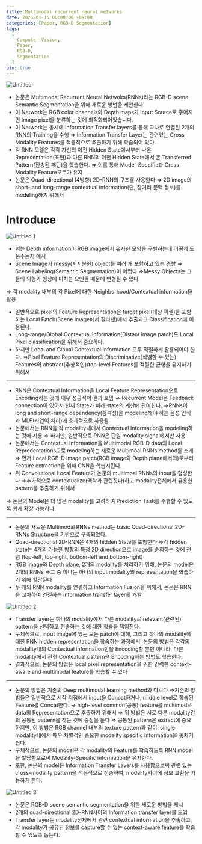 ```yaml
---
title: Multimodal recurrent neural networks
date: 2023-01-15 00:00:00 +09:00
categories: [Paper, RGB-D Segmentation]
tags:
  [
    Computer Vision,
    Paper,
    RGB-D,
    Segmentation
  ]
pin: true
---
```


![Untitled](https://github.com/gihuni99/gihuni99.github.io/assets/90080065/2c382f52-0cf9-40e5-b91a-b7527b913a3d)

- 논문은 Multimodal Recurrent Neural Netwoks(RNNs)라는 RGB-D scene Semantic Segmentation을 위해 새로운 방법을 제안한다.
- 이 Network는 RGB color channels와 Depth maps가 Input Source로 주어지면 Image pixel을 분류하는 것에 최적화되어있습니다.
- 이 Network는 동시에 Information Transfer layers를 통해 교차로 연결된 2개의 RNN의 Training을 수행
⇒ Information Transfer Layer는 관련있는 Cross-Modality Features를 적응적으로 추출하기 위해 학습되어 있다.
- 각 RNN 모델은 각각 자신의 이전 Hidden State에서부터 나온 Representation(표현)과 다른 RNN의 이전 Hidden State에서 온 Transferred Pattern(전송된 패턴)을 학습한다.
⇒ 이를 통해 Model-Specific과 Cross-Modality Feature모두가 유지
- 논문은 Quad-directional (4방향) 2D-RNN의 구조를 사용한다
⇒ 2D image의 short- and long-range contextual information(단, 장거리 문맥 정보)를 modeling하기 위해서

# Introduce

![Untitled 1](https://github.com/gihuni99/gihuni99.github.io/assets/90080065/4db0d0f9-ba65-4351-9c94-a3994c581017)

- 위는 Depth information이 RGB image에서 유사한 모양을 구별하는데 어떻게 도움주는지 예시
- Scene Image가 messy(지저분한) object를 여러 개 포함하고 있는 경향
⇒ Scene Labeling(Semantic Segmentation)이 어렵다
⇒Messy Objects는 그들의 외형과 형상에 미치는 요인들 때문에 변형될 수 있다.

⇒ 각 modality 내부의 각 Pixel에 대한 Neighborhood/Contextual information을 활용

- 일반적으로 pixel의 Feature Representation은 target pixel(대상 픽셀)을 포함하는 Local Patch(Scene Image에서 잘라낸)에서 추출되고 Classification에 이용된다.
- Long-range/Global Contextual Information(Distant image patch)도 Local Pixel classification을 위해서 중요하다.
- 하지만 Local and Global Contextual Information 모두 적절하게 활용되어야 한다.
⇒Pixel Feature Representation의  Discriminative(식별할 수 있는) Features와 abstract(추상적인)/top-level Features를 적절한 균형을 유지하기 위해서

---

- RNN은 Contextual Information을 Local Feature Representation으로 Encoding하는 것에 매우 성공적이 결과 보임
⇒ Recurrent Model은 Feedback connection이 있어서 현재 State가 미래 state의 계산에 관여한다.
⇒RNNs이 long and short-range dependency(종속성)을 modeling해야 하는 음성 인식과 MLP(자연어 처리)에 효과적으로 사용됨
- 논문에서는 RNN을 각 modality내에서 Contextual Information을 modeling하는 것에 사용
⇒ 하지만, 일반적으로 RNN은 단일 modality signal에서만 사용
- 논문에서는 Contextual Information을 Multimodal RGB-D data의 Local Repredentations으로 modeling하는 새로운 Multimoal RNNs method를 소개
⇒ 먼저 Local RGB-D image patch(RGB image와 Depth plane에서의)로부터 Feature extraction을 위해 CNN을 학습시킨다.
- 위 Convolutional Local Feature가 논문의 multimoal RNNs의 input을 형성한다
⇒추가적으로 contextualize(맥락과 관련짓다)하고 modality전체에서 유용한 pattern을 추출하기 위해서

⇒ 논문의 Model은 더 많은 modality를 고려하여 Prediction Task를 수행할 수 있도록 쉽게 확장 가능하다.

---

- 논문의 새로운 Multimodal RNNs method는 basic Quad-directional 2D-RNNs Structure을 기반으로 구축되었다.
- Quad-directional 2D-RNN은 4개의 hidden State를 포함한다
⇒각 hidden state는 4개의 가능한 방향의 특정 2D direction으로 image를 순회하는 것에 전념
(top-left, top-right, bottom-left and bottom-right)
- RGB image와 Depth plane, 2개의 modality를 처리하기 위해, 논문의 model은 2개의 RNNs
⇒그 중 하나는 하나의 input modality의 representation을 학습하기 위해 할당된다
- 두 개의 RNN modality를 연결하고 Information Fusion을 위해서, 논문은 RNN을 교차하여 연결하는 information transfer layer를 개발

![Untitled 2](https://github.com/gihuni99/gihuni99.github.io/assets/90080065/c2d36680-4447-4abd-baca-ae838c94bc5b)

- Transfer layer는 하나의 modality에서 다른 modality로 relevant(관련된) pattern을 선택하고 전송하는 것에 대한 학습을 책임진다.
- 구체적으로, input image에 있는 모든 patch에 대해, 그리고 하나의 modality에 대한 RNN hidden representation을 학습하는 과정에서, 논문의 방법은 각각의 modality내의 Contextual information만을 Encoding할 뿐만 아니라, 다른 modality에서 관련 Contextual pattern을 Encoding하는 방법도 학습한다.
- 결과적으로, 논문의 방법은 local pixel representation을 위한 강력한 context-aware and multimodal feature를 학습할 수 있다

---

- 논문의 방법은 기존의 Deep multimodal learning method와 다르다
⇒기존의 방법들은 일반적으로 시작 지점에서 input을 Concat하거나, middle level로 학습된 Feature를 Concat한다.
→ high-level common(공통) feature를 multimodal data의 Representation으로 추출하기 위해서
⇒ 위 방법은 서로 다른 modality간의 공통된 pattern을 찾는 것에 중점을 둔다
⇒ 공통된 pattern은 extract에 중요하지만, 이 방법은 RGB channel 내부의 texture pattern과 같이, single modality내에서 매우 차별적인 중요한 modality specific information을 놓치기 쉽다.
- 구체적으로, 논문의 model은 각 modality의 Feature를 학습하도록 RNN model을 할당함으로써 Modality-Specific information을 유지한다.
- 또한, 논문의 model은 Information Transfer Layers를 사용함으로써 관련 있는 cross-modality pattern을 적응적으로 전송하여, modality사이에 정보 교환을 가능하게 한다.

![Untitled 3](https://github.com/gihuni99/gihuni99.github.io/assets/90080065/321b4f73-a0ec-4a28-b98a-321b73eec5cc)

- 논문은 RGB-D scene semantic segmentation을 위한 새로운 방법을 제시
- 2개의 quad-directional 2D-RNN사이의 Information transfer layer를 도입
- Transfer layer는 modality전체에서 관련 contextual information을 추출하고, 각 modality가 공유된 정보를 capture할 수 있는 context-aware feature를 학습할 수 있도록 돕는다.